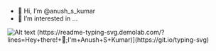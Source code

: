 - 👋 Hi, I’m @anush_s_kumar
- 👀 I’m interested in ...

<img title="a title" alt="Alt text" src="https://media.giphy.com/media/qgQUggAC3Pfv687qPC/giphy.gif">
(https://readme-typing-svg.demolab.com/?lines=Hey+there!+👋;I'm+Anush+S+Kumar)](https://git.io/typing-svg)
